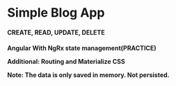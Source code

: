 <h1> Simple Blog App </h1>
<h4> CREATE, READ, UPDATE, DELETE <h4>
<p> Angular With NgRx state management(PRACTICE)</p>
<p> Additional: Routing and Materialize CSS </p>
  
<p>Note: The data is only saved in memory. Not persisted. </p>
